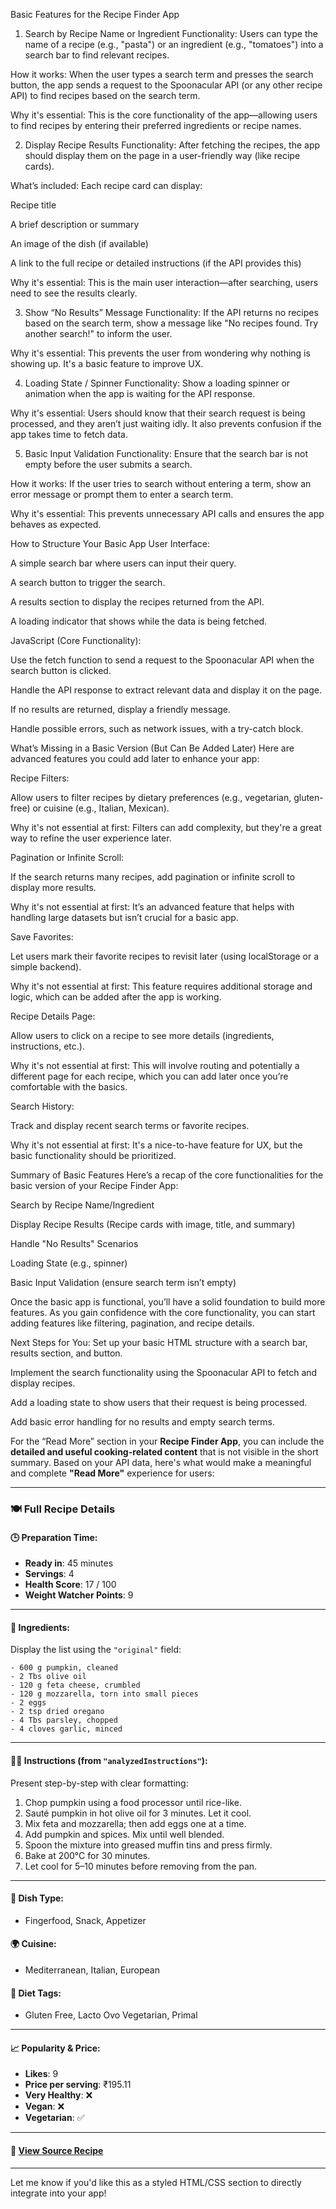 Basic Features for the Recipe Finder App
1. Search by Recipe Name or Ingredient
Functionality: Users can type the name of a recipe (e.g., "pasta") or an ingredient (e.g., "tomatoes") into a search bar to find relevant recipes.

How it works: When the user types a search term and presses the search button, the app sends a request to the Spoonacular API (or any other recipe API) to find recipes based on the search term.

Why it's essential: This is the core functionality of the app—allowing users to find recipes by entering their preferred ingredients or recipe names.

2. Display Recipe Results
Functionality: After fetching the recipes, the app should display them on the page in a user-friendly way (like recipe cards).

What’s included: Each recipe card can display:

Recipe title

A brief description or summary

An image of the dish (if available)

A link to the full recipe or detailed instructions (if the API provides this)

Why it's essential: This is the main user interaction—after searching, users need to see the results clearly.

3. Show “No Results” Message
Functionality: If the API returns no recipes based on the search term, show a message like "No recipes found. Try another search!" to inform the user.

Why it's essential: This prevents the user from wondering why nothing is showing up. It's a basic feature to improve UX.

4. Loading State / Spinner
Functionality: Show a loading spinner or animation when the app is waiting for the API response.

Why it's essential: Users should know that their search request is being processed, and they aren’t just waiting idly. It also prevents confusion if the app takes time to fetch data.

5. Basic Input Validation
Functionality: Ensure that the search bar is not empty before the user submits a search.

How it works: If the user tries to search without entering a term, show an error message or prompt them to enter a search term.

Why it's essential: This prevents unnecessary API calls and ensures the app behaves as expected.

How to Structure Your Basic App
User Interface:

A simple search bar where users can input their query.

A search button to trigger the search.

A results section to display the recipes returned from the API.

A loading indicator that shows while the data is being fetched.

JavaScript (Core Functionality):

Use the fetch function to send a request to the Spoonacular API when the search button is clicked.

Handle the API response to extract relevant data and display it on the page.

If no results are returned, display a friendly message.

Handle possible errors, such as network issues, with a try-catch block.

What’s Missing in a Basic Version (But Can Be Added Later)
Here are advanced features you could add later to enhance your app:

Recipe Filters:

Allow users to filter recipes by dietary preferences (e.g., vegetarian, gluten-free) or cuisine (e.g., Italian, Mexican).

Why it's not essential at first: Filters can add complexity, but they're a great way to refine the user experience later.

Pagination or Infinite Scroll:

If the search returns many recipes, add pagination or infinite scroll to display more results.

Why it's not essential at first: It’s an advanced feature that helps with handling large datasets but isn’t crucial for a basic app.

Save Favorites:

Let users mark their favorite recipes to revisit later (using localStorage or a simple backend).

Why it's not essential at first: This feature requires additional storage and logic, which can be added after the app is working.

Recipe Details Page:

Allow users to click on a recipe to see more details (ingredients, instructions, etc.).

Why it's not essential at first: This will involve routing and potentially a different page for each recipe, which you can add later once you’re comfortable with the basics.

Search History:

Track and display recent search terms or favorite recipes.

Why it's not essential at first: It's a nice-to-have feature for UX, but the basic functionality should be prioritized.

Summary of Basic Features
Here’s a recap of the core functionalities for the basic version of your Recipe Finder App:

Search by Recipe Name/Ingredient

Display Recipe Results (Recipe cards with image, title, and summary)

Handle "No Results" Scenarios

Loading State (e.g., spinner)

Basic Input Validation (ensure search term isn’t empty)

Once the basic app is functional, you’ll have a solid foundation to build more features. As you gain confidence with the core functionality, you can start adding features like filtering, pagination, and recipe details.

Next Steps for You:
Set up your basic HTML structure with a search bar, results section, and button.

Implement the search functionality using the Spoonacular API to fetch and display recipes.

Add a loading state to show users that their request is being processed.

Add basic error handling for no results and empty search terms.

For the “Read More” section in your **Recipe Finder App**, you can include the **detailed and useful cooking-related content** that is not visible in the short summary. Based on your API data, here's what would make a meaningful and complete **"Read More"** experience for users:

---

### 🍽️ **Full Recipe Details**

#### 🕒 Preparation Time:
- **Ready in**: 45 minutes  
- **Servings**: 4  
- **Health Score**: 17 / 100  
- **Weight Watcher Points**: 9  

---

#### 🥗 **Ingredients**:
Display the list using the `"original"` field:
```text
- 600 g pumpkin, cleaned
- 2 Tbs olive oil
- 120 g feta cheese, crumbled
- 120 g mozzarella, torn into small pieces
- 2 eggs
- 2 tsp dried oregano
- 4 Tbs parsley, chopped
- 4 cloves garlic, minced
```

---

#### 👩‍🍳 **Instructions** (from `"analyzedInstructions"`):
Present step-by-step with clear formatting:
1. Chop pumpkin using a food processor until rice-like.
2. Sauté pumpkin in hot olive oil for 3 minutes. Let it cool.
3. Mix feta and mozzarella; then add eggs one at a time.
4. Add pumpkin and spices. Mix until well blended.
5. Spoon the mixture into greased muffin tins and press firmly.
6. Bake at 200°C for 30 minutes.
7. Let cool for 5–10 minutes before removing from the pan.

---

#### 🍕 Dish Type:
- Fingerfood, Snack, Appetizer

#### 🌍 Cuisine:
- Mediterranean, Italian, European

#### 🥗 Diet Tags:
- Gluten Free, Lacto Ovo Vegetarian, Primal

---

#### 📈 Popularity & Price:
- **Likes**: 9  
- **Price per serving**: ₹195.11  
- **Very Healthy**: ❌  
- **Vegan**: ❌  
- **Vegetarian**: ✅  

---

#### 🔗 [View Source Recipe](https://www.foodista.com/recipe/SHKG55X4/pizza-bites-with-pumpkin)

---

Let me know if you'd like this as a styled HTML/CSS section to directly integrate into your app!